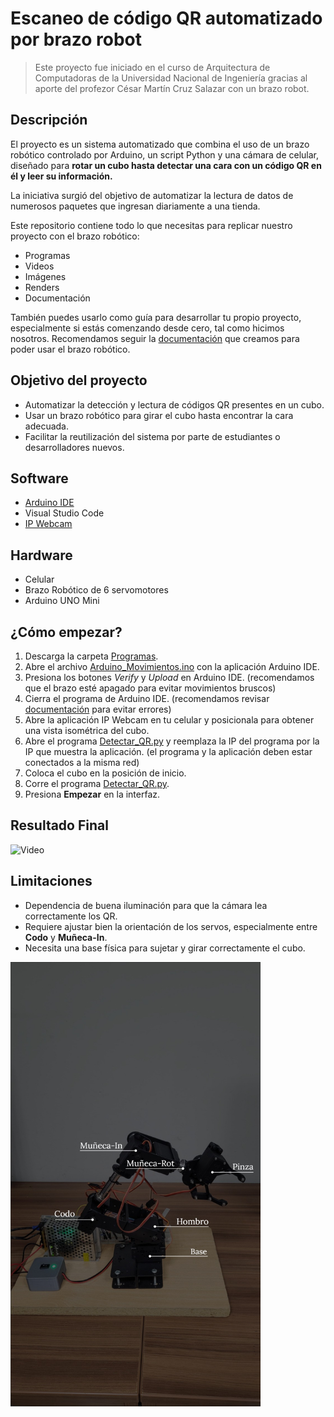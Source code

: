 # Escaneo de código QR automatizado por brazo robot

>Este proyecto fue iniciado en el curso de Arquitectura de Computadoras de la Universidad Nacional de Ingeniería gracias al aporte del profezor César Martín Cruz Salazar con un brazo robot. 

## Descripción 

El proyecto es un sistema automatizado que combina el uso de un brazo robótico controlado por Arduino, un script Python y una cámara de celular, diseñado para **rotar un cubo hasta detectar una cara con un código QR en él y leer su información.**

La iniciativa surgió del objetivo de automatizar la lectura de datos de numerosos paquetes que ingresan diariamente a una tienda.

Este repositorio contiene todo lo que necesitas para replicar nuestro proyecto con el brazo robótico: 
- Programas
- Videos 
- Imágenes
- Renders
- Documentación

También puedes usarlo como guía para desarrollar tu propio proyecto, especialmente si estás comenzando desde cero, tal como hicimos nosotros.
Recomendamos seguir la [documentación]() que creamos para poder usar el brazo robótico. 

## Objetivo del proyecto

- Automatizar la detección y lectura de códigos QR presentes en un cubo.
- Usar un brazo robótico para girar el cubo hasta encontrar la cara adecuada.
- Facilitar la reutilización del sistema por parte de estudiantes o desarrolladores nuevos.

## Software

- [Arduino IDE](https://www.arduino.cc/en/software/)
- Visual Studio Code
- [IP Webcam](https://play.google.com/store/apps/details?id=com.pas.webcam&hl=en&pli=1)

## Hardware

- Celular
- Brazo Robótico de 6 servomotores
- Arduino UNO Mini

## ¿Cómo empezar?

1. Descarga la carpeta [Programas](https://github.com/brian-latorre/Brazo_Robot/tree/main/Programas).
2. Abre el archivo [Arduino_Movimientos.ino](https://github.com/brian-latorre/Brazo_Robot/blob/main/Programas/ArduinoIDE/Arduino_Movimientos/Arduino_Movimientos.ino) con la aplicación Arduino IDE.
3. Presiona los botones _Verify_ y _Upload_ en Arduino IDE. (recomendamos que el brazo esté apagado para evitar movimientos bruscos)
4. Cierra el programa de Arduino IDE. (recomendamos revisar [documentación]() para evitar errores)
5. Abre la aplicación IP Webcam en tu celular y posicionala para obtener una vista isométrica del cubo.
6. Abre el programa [Detectar_QR.py](https://github.com/brian-latorre/Brazo_Robot/tree/main/Programas/Python/Detectar_QR.py) y reemplaza la IP del programa por la IP que muestra la aplicación. (el programa y la aplicación deben estar conectados a la misma red)
7. Coloca el cubo en la posición de inicio.
8. Corre el programa [Detectar_QR.py](https://github.com/brian-latorre/Brazo_Robot/tree/main/Programas/Python/Detectar_QR.py).
9. Presiona **Empezar** en la interfaz. 

## Resultado Final

![Video]()

## Limitaciones

- Dependencia de buena iluminación para que la cámara lea correctamente los QR.
- Requiere ajustar bien la orientación de los servos, especialmente entre **Codo** y **Muñeca-In**.
- Necesita una base física para sujetar y girar correctamente el cubo.


<img src="https://github.com/brian-latorre/Brazo_robot/blob/main/Multimedia/Servomotores.jpeg" width="400">

